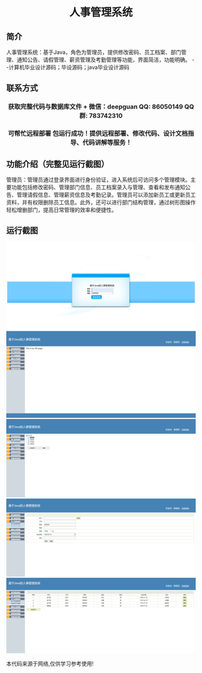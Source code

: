 <p><h1 align="center">人事管理系统</h1></p>

## 简介
人事管理系统：基于Java，角色为管理员，提供修改密码、员工档案、部门管理、通知公告、请假管理、薪资管理及考勤管理等功能，界面简洁，功能明确。    --计算机毕业设计源码；毕设源码；java毕业设计源码


## 联系方式
<p><h3 align="center">获取完整代码与数据库文件 + 微信：deepguan QQ: 86050149 QQ群: 783742310</h3></p>
<p><h3 align="center">可帮忙远程部署 包运行成功！提供远程部署、修改代码、设计文档指导、代码讲解等服务！</h3></p>

## 功能介绍（完整见运行截图）
管理员：管理员通过登录界面进行身份验证，进入系统后可访问多个管理模块。主要功能包括修改密码、管理部门信息、员工档案录入与管理、查看和发布通知公告、管理请假信息、管理薪资信息及考勤记录。管理员可以添加新员工或更新员工资料，并有权限删除员工信息。此外，还可以进行部门结构管理，通过树形图操作轻松增删部门，提高日常管理的效率和便捷性。


## 运行截图
![](imgs/588112-20220110221838355-1643103242.png)
![](imgs/588112-20220110221843808-1650545570.png)
![](imgs/588112-20220110221851263-572718351.png)
![](imgs/588112-20220110221856210-68365541.png)
![](imgs/588112-20220110221901127-7139682.png)

<p>本代码来源于网络,仅供学习参考使用!</p>
